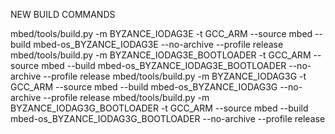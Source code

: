 NEW BUILD COMMANDS

mbed/tools/build.py -m BYZANCE_IODAG3E -t GCC_ARM --source mbed --build mbed-os_BYZANCE_IODAG3E --no-archive --profile release
mbed/tools/build.py -m BYZANCE_IODAG3E_BOOTLOADER -t GCC_ARM --source mbed --build mbed-os_BYZANCE_IODAG3E_BOOTLOADER --no-archive --profile release
mbed/tools/build.py -m BYZANCE_IODAG3G -t GCC_ARM --source mbed --build mbed-os_BYZANCE_IODAG3G --no-archive --profile release
mbed/tools/build.py -m BYZANCE_IODAG3G_BOOTLOADER -t GCC_ARM --source mbed --build mbed-os_BYZANCE_IODAG3G_BOOTLOADER --no-archive --profile release
